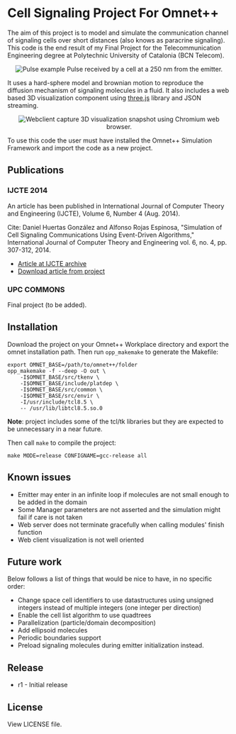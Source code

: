 # Cell Signaling Project For Omnet++

The aim of this project is to model and simulate the communication channel of signaling cells over short distances (also knows as paracrine signaling). This code is the end result of my Final Project for the Telecommunication Engineering degree at Polytechnic University of Catalonia (BCN Telecom).

<div style="display: block; margin: 0 auto; text-align: center;">
  <img src="https://dl.dropboxusercontent.com/u/1690746/images/cell-signaling-pulse-example.png" title="Pulse example" />
  <span>Pulse received by a cell at a 250 nm from the emitter.</span>
</div>

It uses a hard-sphere model and brownian motion to reproduce the diffusion mechanism of signaling molecules in a fluid. It also includes a web based 3D visualization component using [three.js](http://threejs.org) library and JSON streaming.

<div style="display: block; margin: 0 auto; text-align: center;">
  <img src="https://dl.dropboxusercontent.com/u/1690746/images/webclient-capture.png" title="Webclient capture" />
  <span>3D visualization snapshot using Chromium web browser.</span>
</div>

To use this code the user must have installed the Omnet++ Simulation Framework and import the code as a new project.

## Publications

### IJCTE 2014

An article has been published in International Journal of Computer Theory and Engineering (IJCTE), Volume 6, Number 4 (Aug. 2014).

Cite: Daniel Huertas González and Alfonso Rojas Espinosa, "Simulation of Cell Signaling Communications Using Event-Driven Algorithms," International Journal of Computer Theory and Engineering vol. 6, no. 4, pp. 307-312, 2014.

* [Article at IJCTE archive](http://www.ijcte.org/index.php?m=content&c=index&a=show&catid=57&id=1051)
* [Download article from project](https://github.com/dhuertas/cell-signaling/blob/master/doc/880-F033.pdf?raw=true)


### UPC COMMONS

Final project (to be added).

## Installation

Download the project on your Omnet++ Workplace directory and export the omnet installation path. Then run `opp_makemake` to generate the Makefile:

```
export OMNET_BASE=/path/to/omnet++/folder
opp_makemake -f --deep -O out \
	-I$OMNET_BASE/src/tkenv \
    -I$OMNET_BASE/include/platdep \
    -I$OMNET_BASE/src/common \
    -I$OMNET_BASE/src/envir \
    -I/usr/include/tcl8.5 \
    -- /usr/lib/libtcl8.5.so.0
```
**Note**: project includes some of the tcl/tk libraries but they are expected to be unnecessary in a near future.

Then call `make` to compile the project:

```
make MODE=release CONFIGNAME=gcc-release all
```

## Known issues

* Emitter may enter in an infinite loop if molecules are not small enough to be added in the domain
* Some Manager parameters are not asserted and the simulation might fail if care is not taken
* Web server does not terminate gracefully when calling modules' finish function
* Web client visualization is not well oriented

## Future work

Below follows a list of things that would be nice to have, in no specific order:

* Change space cell identifiers to use datastructures using unsigned integers instead of multiple integers (one integer per direction)
* Enable the cell list algorithm to use quadtrees
* Parallelization (particle/domain decomposition)
* Add ellipsoid molecules
* Periodic boundaries support
* Preload signaling molecules during emitter initialization instead.

## Release

* r1 - Initial release

## License

View LICENSE file.

